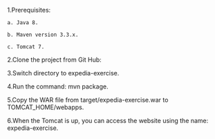 1.Prerequisites:

    a. Java 8.
	
    b. Maven version 3.3.x.
	
    c. Tomcat 7.
	
2.Clone the project from Git Hub: 

3.Switch directory to expedia-exercise.

4.Run the command: mvn package.

5.Copy the WAR file from target/expedia-exercise.war to TOMCAT_HOME/webapps.

6.When the Tomcat is up, you can access the website using the name: expedia-exercise.

